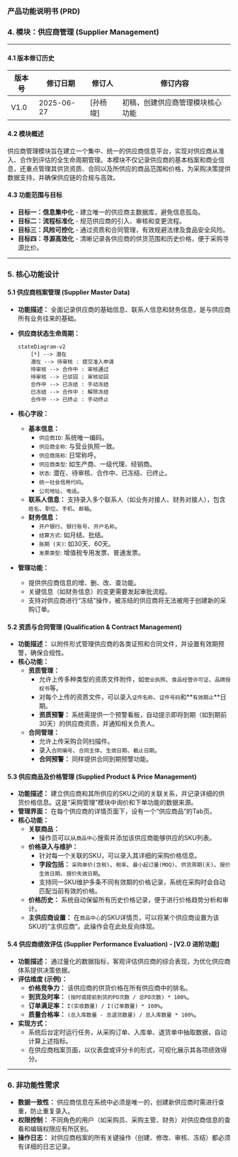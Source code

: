 ### **产品功能说明书 (PRD)**

### **4. 模块：供应商管理 (Supplier Management)**

------

#### **4.1 版本修订历史**

| 版本号 | 修订日期   | 修订人   | 修订内容                         |
| ------ | ---------- | -------- | -------------------------------- |
| V1.0   | 2025-06-27 | [孙杨竣] | 初稿，创建供应商管理模块核心功能 |

#### **4.2 模块概述**

供应商管理模块旨在建立一个集中、统一的供应商信息平台，实现对供应商从准入、合作到评估的全生命周期管理。本模块不仅记录供应商的基本档案和商业信息，还重点管理其供货资质、合同以及所供应的商品范围和价格，为采购决策提供数据支持，并确保供应链的合规与高效。

#### **4.3 功能范围与目标**

- **目标一：信息集中化** - 建立唯一的供应商主数据库，避免信息孤岛。
- **目标二：流程标准化** - 规范供应商的引入、审核和变更流程。
- **目标三：风险可控化** - 通过资质和合同管理，有效规避法律及食品安全风险。
- **目标四：寻源高效化** - 清晰记录各供应商的供货范围和历史价格，便于采购寻源比价。

------

### **5. 核心功能设计**

#### **5.1 供应商档案管理 (Supplier Master Data)**

- **功能描述：** 全面记录供应商的基础信息、联系人信息和财务信息，是与供应商所有业务往来的基础。

- **供应商状态生命周期：**

  ```mermaid
  stateDiagram-v2
      [*] --> 潜在
      潜在 --> 待审核 : 提交准入申请
      待审核 --> 合作中 : 审核通过
      待审核 --> 已驳回 : 审核驳回
      合作中 --> 已冻结 : 手动冻结
      已冻结 --> 合作中 : 解除冻结
      合作中 --> 已终止 : 手动终止
  ```

- **核心字段：**

  - **基本信息：**
    - `供应商ID`: 系统唯一编码。
    - `供应商全称`: 与营业执照一致。
    - `供应商简称`: 日常称呼。
    - `供应商类型`: 如生产商、一级代理、经销商。
    - `状态`: 潜在、待审核、合作中、已冻结、已终止。
    - `统一社会信用代码`。
    - `公司地址`、`电话`。
  - **联系人信息：** 支持录入多个联系人（如业务对接人、财务对接人），包含`姓名`、`职位`、`手机`、`邮箱`。
  - **财务信息：**
    - `开户银行`、`银行账号`、`开户名称`。
    - `结算方式`: 如月结、批结。
    - `账期 (天)`: 如30天、60天。
    - `发票类型`: 增值税专用发票、普通发票。

- **管理功能：**

  - 提供供应商信息的增、删、改、查功能。
  - 关键信息（如财务信息）的变更需要发起审批流程。
  - 支持对供应商进行“冻结”操作，被冻结的供应商将无法被用于创建新的采购订单。

#### **5.2 资质与合同管理 (Qualification & Contract Management)**

- **功能描述：** 以附件形式管理供应商的各类证照和合同文件，并设置有效期预警，确保合规性。
- **核心功能：**
  - **资质管理：**
    - 允许上传多种类型的资质文件附件，如`营业执照`、`食品经营许可证`、`品牌授权书`等。
    - 对每个上传的资质文件，可以录入`证件名称`、`证件号码`和**`有效期止`**日期。
    - **资质预警：** 系统需提供一个预警看板，自动提示即将到期（如到期前30天）的供应商资质，并通知相关负责人。
  - **合同管理：**
    - 允许上传采购合同扫描件。
    - 录入`合同编号`、`合同主体`、`生效日期`、`截止日期`。
    - **合同预警：** 同样提供合同到期预警功能。

#### **5.3 供应商品及价格管理 (Supplied Product & Price Management)**

- **功能描述：** 建立供应商和其所供应的SKU之间的关联关系，并记录详细的供货价格信息。这是“采购管理”模块中询价和下单功能的数据来源。
- **管理界面：** 在每个供应商的详情页面下，设有一个“供应商品”的Tab页。
- **核心功能：**
  - **关联商品：**
    - 操作员可以从`商品中心`搜索并添加该供应商能够供应的SKU列表。
  - **价格录入与维护：**
    - 针对每一个关联的SKU，可以录入其详细的采购价格信息。
    - **字段包括：** `采购单价(含税)`、`税率`、`最小起订量(MOQ)`、`供货周期(天)`、`报价生效日期`、`报价失效日期`。
    - 支持同一SKU维护多条不同有效期的价格记录，系统在采购时会自动匹配当前有效的价格。
  - **价格历史：** 系统自动保留所有历史价格记录，便于进行价格趋势分析和审计。
  - **主供应商设置：** 在`商品中心`的SKU详情页，可以将某个供应商设置为该SKU的“主供应商”。此操作会在此处反向体现。

#### **5.4 供应商绩效评估 (Supplier Performance Evaluation) - [V2.0 进阶功能]**

- **功能描述：** 通过量化的数据指标，客观评估供应商的综合表现，为优化供应商体系提供决策依据。
- **评估维度 (示例)：**
  - **价格竞争力：** 该供应商的供货价格在所有供应商中的排名。
  - **到货及时率：** `(按时或提前到货的PO次数 / 总PO次数) * 100%`。
  - **订单满足率：** `Σ(实收数量) / Σ(订单数量) * 100%`。
  - **质量合格率：** `(总入库数量 - 总退货数量) / 总入库数量 * 100%`。
- **实现方式：**
  - 系统后台定时运行任务，从采购订单、入库单、退货单中抽取数据，自动计算上述指标。
  - 在供应商档案页面，以仪表盘或评分卡的形式，可视化展示其各项绩效得分。

------

### **6. 非功能性需求**

- **数据一致性：** 供应商信息在系统中必须是唯一的，创建新供应商时需进行查重，防止重复录入。
- **权限控制：** 不同角色的用户（如采购员、采购主管、财务）对供应商信息的查看和编辑权限应有所区别。
- **操作日志：** 对供应商档案的所有关键操作（创建、修改、审核、冻结）都必须有详细的日志记录。
